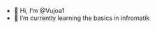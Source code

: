 - 👋 Hi, I’m @Vujoa1
- 🌱 I’m currently learning the basics in infromatik


<!---
Amvic03/Amvic03 is a ✨ special ✨ repository because its `README.md` (this file) appears on your GitHub profile.
You can click the Preview link to take a look at your changes.
--->
